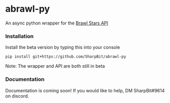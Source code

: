 # abrawl-py
An async python wrapper for the [Brawl Stars API](brawl-stars.herokuapp.com)
### Installation
Install the beta version by typing this into your console
```
pip install git+https://github.com/SharpBit/abrawl-py
```
Note: The wrapper and API are both still in beta
### Documentation
Documentation is coming soon! If you would like to help, DM SharpBit#9614 on discord.
